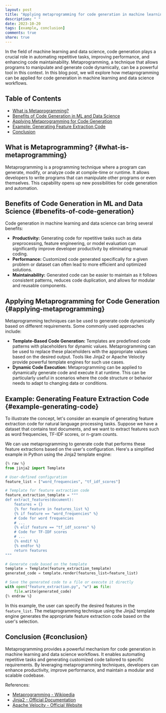```yaml
---
layout: post
title: "Applying metaprogramming for code generation in machine learning and data science"
description: " "
date: 2023-10-20
tags: [example, conclusion]
comments: true
share: true
---
```


In the field of machine learning and data science, code generation plays a crucial role in automating repetitive tasks, improving performance, and enhancing code maintainability. Metaprogramming, a technique that allows programs to manipulate and generate code dynamically, can be a powerful tool in this context. In this blog post, we will explore how metaprogramming can be applied for code generation in machine learning and data science workflows.

## Table of Contents
- [What is Metaprogramming?](#what-is-metaprogramming)
- [Benefits of Code Generation in ML and Data Science](#benefits-of-code-generation)
- [Applying Metaprogramming for Code Generation](#applying-metaprogramming)
- [Example: Generating Feature Extraction Code](#example-generating-code)
- [Conclusion](#conclusion)

## What is Metaprogramming? {#what-is-metaprogramming}
Metaprogramming is a programming technique where a program can generate, modify, or analyze code at compile-time or runtime. It allows developers to write programs that can manipulate other programs or even themselves. This capability opens up new possibilities for code generation and automation.

## Benefits of Code Generation in ML and Data Science {#benefits-of-code-generation}
Code generation in machine learning and data science can bring several benefits:

- **Productivity:** Generating code for repetitive tasks such as data preprocessing, feature engineering, or model evaluation can significantly improve developer productivity by eliminating manual coding.
- **Performance:** Customized code generated specifically for a given problem or dataset can often lead to more efficient and optimized solutions.
- **Maintainability:** Generated code can be easier to maintain as it follows consistent patterns, reduces code duplication, and allows for modular and reusable components.

## Applying Metaprogramming for Code Generation {#applying-metaprogramming}
Metaprogramming techniques can be used to generate code dynamically based on different requirements. Some commonly used approaches include:

- **Template-Based Code Generation:** Templates are predefined code patterns with placeholders for dynamic values. Metaprogramming can be used to replace these placeholders with the appropriate values based on the desired output. Tools like Jinja2 or Apache Velocity provide powerful template engines for such use cases.
- **Dynamic Code Execution:** Metaprogramming can be applied to dynamically generate code and execute it at runtime. This can be particularly useful in scenarios where the code structure or behavior needs to adapt to changing data or conditions.

## Example: Generating Feature Extraction Code {#example-generating-code}

To illustrate the concept, let's consider an example of generating feature extraction code for natural language processing tasks. Suppose we have a dataset that contains text documents, and we want to extract features such as word frequencies, TF-IDF scores, or n-gram counts.

We can use metaprogramming to generate code that performs these feature extractions based on the user's configuration. Here's a simplified example in Python using the Jinja2 template engine:

```python
{% raw %}
from jinja2 import Template

# User-defined configuration
feature_list = ["word_frequencies", "tf_idf_scores"]

# Template for feature extraction code
feature_extraction_template = """
def extract_features(document):
    features = {}
    {% for feature in features_list %}
    {% if feature == "word_frequencies" %}
    # Code for word frequencies
    # ...
    {% elif feature == "tf_idf_scores" %}
    # Code for TF-IDF scores
    # ...
    {% endif %}
    {% endfor %}
    return features
"""

# Generate code based on the template
template = Template(feature_extraction_template)
generated_code = template.render(features_list=feature_list)

# Save the generated code to a file or execute it directly
with open("feature_extraction.py", "w") as file:
    file.write(generated_code)
{% endraw %}
```

In this example, the user can specify the desired features in the `feature_list`. The metaprogramming technique using the Jinja2 template engine generates the appropriate feature extraction code based on the user's selection.

## Conclusion {#conclusion}
Metaprogramming provides a powerful mechanism for code generation in machine learning and data science workflows. It enables automating repetitive tasks and generating customized code tailored to specific requirements. By leveraging metaprogramming techniques, developers can enhance productivity, improve performance, and maintain a modular and scalable codebase.

References:
- [Metaprogramming - Wikipedia](https://en.wikipedia.org/wiki/Metaprogramming)
- [Jinja2 - Official Documentation](https://jinja.palletsprojects.com/)
- [Apache Velocity - Official Website](https://velocity.apache.org/)